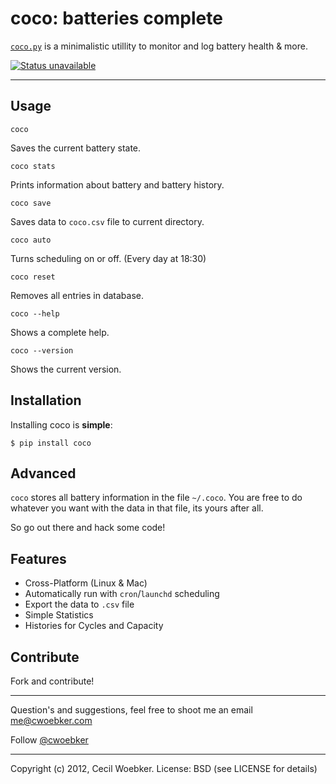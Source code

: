 # coco: batteries complete

[`coco.py`](https://github.com/cwoebker/coco/blob/master/coco.py) is a minimalistic utillity to monitor and log battery health & more.

[![Status unavailable](https://secure.travis-ci.org/cwoebker/coco.png?branch=master)](http://travis-ci.org/cwoebker/coco)

---

## Usage

    coco

Saves the current battery state.

    coco stats

Prints information about battery and battery history.

    coco save

Saves data to `coco.csv` file to current directory.

    coco auto

Turns scheduling on or off. (Every day at 18:30)

    coco reset

Removes all entries in database.

    coco --help

Shows a complete help.

    coco --version

Shows the current version.


## Installation

Installing coco is **simple**:

    $ pip install coco


## Advanced

``coco`` stores all battery information in the file ``~/.coco``.
You are free to do whatever you want with the data in that file,
its yours after all.

So go out there and hack some code!

## Features ##

- Cross-Platform (Linux & Mac)
- Automatically run with `cron`/`launchd` scheduling
- Export the data to `.csv` file
- Simple Statistics
- Histories for Cycles and Capacity

## Contribute

Fork and contribute!

---

Question's and suggestions, feel free to shoot me an email <me@cwoebker.com>

Follow [@cwoebker](http://twitter.com/cwoebker)

---

Copyright (c) 2012, Cecil Woebker.
License: BSD (see LICENSE for details)
